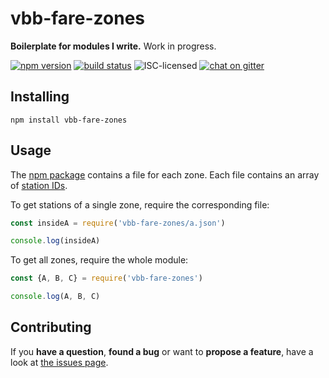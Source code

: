 # vbb-fare-zones

**Boilerplate for modules I write.** Work in progress.

[![npm version](https://img.shields.io/npm/v/vbb-fare-zones.svg)](https://www.npmjs.com/package/vbb-fare-zones)
[![build status](https://img.shields.io/travis/derhuerst/vbb-fare-zones.svg)](https://travis-ci.org/derhuerst/vbb-fare-zones)
![ISC-licensed](https://img.shields.io/github/license/derhuerst/vbb-fare-zones.svg)
[![chat on gitter](https://badges.gitter.im/derhuerst.svg)](https://gitter.im/derhuerst)


## Installing

```shell
npm install vbb-fare-zones
```


## Usage

The [npm package](https://www.npmjs.com/package/vbb-fare-zones) contains a file for each zone. Each file contains an array of [station IDs](https://github.com/derhuerst/vbb-stations#usage).

To get stations of a single zone, require the corresponding file:

```js
const insideA = require('vbb-fare-zones/a.json')

console.log(insideA)
```

To get all zones, require the whole module:

```js
const {A, B, C} = require('vbb-fare-zones')

console.log(A, B, C)
```


## Contributing

If you **have a question**, **found a bug** or want to **propose a feature**, have a look at [the issues page](https://github.com/derhuerst/vbb-fare-zones/issues).
